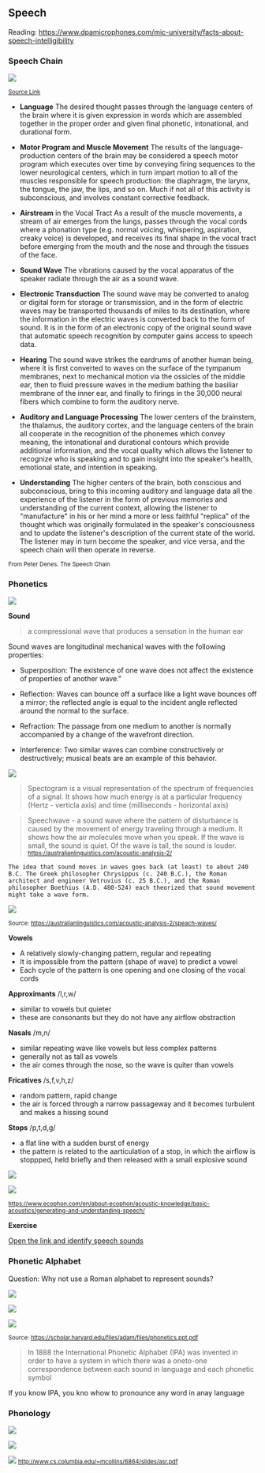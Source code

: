 ## Speech

Reading: https://www.dpamicrophones.com/mic-university/facts-about-speech-intelligibility 
### Speech Chain

![](_static/ph1.png)

<small>[Source Link](https://www.researchgate.net/figure/The-Speech-Chain_fig1_348706070) </small>


- **Language** The desired thought passes through the language centers of the brain where it is given expression in words which are assembled together in the proper order and given final phonetic, intonational, and durational form.

- **Motor Program and Muscle Movement** The results of the language-production centers of the brain may be considered a speech motor program which executes over time by conveying firing sequences to the lower neurological centers, which in turn impart motion to all of the muscles responsible for speech production: the diaphragm, the larynx, the tongue, the jaw, the lips, and so on. Much if not all of this activity is subconscious, and involves constant corrective feedback.

- **Airstream** in the Vocal Tract As a result of the muscle movements, a stream of air emerges from the lungs, passes through the vocal cords where a phonation type (e.g. normal voicing, whispering, aspiration, creaky voice) is developed, and receives its final shape in the vocal tract before emerging from the mouth and the nose and through the tissues of the face.

- **Sound Wave** The vibrations caused by the vocal apparatus of the speaker radiate through the air as a sound wave.

- **Electronic Transduction** The sound wave may be converted to analog or digital form for storage or transmission, and in the form of electric waves may be transported thousands of miles to its destination, where the information in the electric waves is converted back to the form of sound. It is in the form of an electronic copy of the original sound wave that automatic speech recognition by computer gains access to speech data.

- **Hearing** The sound wave strikes the eardrums of another human being, where it is first converted to waves on the surface of the tympanum membranes, next to mechanical motion via the ossicles of the middle ear, then to fluid pressure waves in the medium bathing the basiliar membrane of the inner ear, and finally to firings in the 30,000 neural fibers which combine to form the auditory nerve.

- **Auditory and Language Processing** The lower centers of the brainstem, the thalamus, the auditory cortex, and the language centers of the brain all cooperate in the recognition of the phonemes which convey meaning, the intonational and durational contours which provide additional information, and the vocal quality which allows the listener to recognize who is speaking and to gain insight into the speaker's health, emotional state, and intention in speaking.

- **Understanding** The higher centers of the brain, both conscious and subconscious, bring to this incoming auditory and language data all the experience of the listener in the form of previous memories and understanding of the current context, allowing the listener to "manufacture" in his or her mind a more or less faithful "replica" of the thought which was originally formulated in the speaker's consciousness and to update the listener's description of the current state of the world. The listener may in turn become the speaker, and vice versa, and the speech chain will then operate in reverse.

<small>From Peter Denes. The Speech Chain </small>

### Phonetics

![](_static/ph2.png) 

**Sound**
> a compressional wave that produces a sensation in the human ear

Sound waves are longitudinal mechanical waves with the following properties:

- Superposition: The existence of one wave does not affect the existence of properties of another wave."

- Reflection: Waves can bounce off a surface like a light wave bounces off a mirror; the reflected angle is equal to the incident angle reflected around the normal to the surface.

- Refraction: The passage from one medium to another is normally accompanied by a change of the wavefront direction.

- Interference: Two similar waves can combine constructively or destructively; musical beats are an example of this behavior.

![](_static/ph3.png) 

> Spectogram is a visual representation of the spectrum of frequencies of a signal. It shows how much energy is at a particular frequency (Hertz - verticla axis) and time (milliseconds - horizontal axis)

> Speechwave - a sound wave where the pattern of disturbance is caused by the movement of energy traveling through a medium. It  shows how the air molecules move when you speak. If the wave is small, the sound is quiet. Of the wave is tall, the sound is louder.
<small>https://australianlinguistics.com/acoustic-analysis-2/</small>
```{note}
The idea that sound moves in waves goes back (at least) to about 240 B.C. The Greek philosopher Chrysippus (c. 240 B.C.), the Roman architect and engineer Vetruvius (c. 25 B.C.), and the Roman philosopher Boethius (A.D. 480-524) each theorized that sound movement might take a wave form.
```

![](_static/ph4.png) 

<small>Source: https://australianlinguistics.com/acoustic-analysis-2/speach-waves/ </small>

**Vowels**
- A relatively slowly-changing pattern, regular and repeating
- It is impossible from the pattern (shape of wave) to predict a vowel
- Each cycle of the pattern is one opening and one closing of the vocal cords

**Approximants**
/l,r,w/
- similar to vowels but quieter
- these are consonants but they do not have any airflow obstraction

**Nasals**
/m,n/

- similar repeating wave like vowels but less complex patterns
- generally not as tall as vowels
- the air comes through the nose, so the wave is quiter than vowels

**Fricatives**
/s,f,v,h,z/
- random pattern, rapid change
- the air is forced through a narrow passageway and it becomes turbulent and makes a hissing sound

**Stops**
/p,t,d,g/
- a flat line with a sudden burst of energy
- the pattern is related to the aarticulation of a stop, in which the airflow is stoppped, held briefly and then released with a small explosive sound

![](_static/ph5.png) 

![](_static/ph6.png) 

<small>https://www.ecophon.com/en/about-ecophon/acoustic-knowledge/basic-acoustics/generating-and-understanding-speech/</small>

**Exercise**

[Open the link and identify speech sounds](https://australianlinguistics.com/acoustic-analysis-2/acoustic-analysis/)


### Phonetic Alphabet

Question: Why not use a Roman alphabet to represent sounds?

![](_static/ph6.png) 

![](_static/ph7.png) 

![](_static/ph8.png) 

<small>Source: https://scholar.harvard.edu/files/adam/files/phonetics.ppt.pdf</small>

> In 1888 the International Phonetic
Alphabet (IPA) was invented in order to have a system in which there was a oneto-one correspondence between each sound in language and each phonetic symbol 

If you know IPA, you kno whow to pronounce any word in anay language


 
### Phonology

![](_static/ph10.png)

![](_static/ph11.png)



![](_static/ph12.png)
<small>http://www.cs.columbia.edu/~mcollins/6864/slides/asr.pdf</small>


